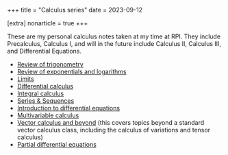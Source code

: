 +++
title = "Calculus series"
date = 2023-09-12

[extra]
nonarticle = true
+++

These are my personal calculus notes taken at my time at RPI. They include Precalculus, Calculus I, and will in the future include Calculus II, Calculus III, and Differential Equations.

<!-- more -->

- [Review of trigonometry](@/trig-review.md)
- [Review of exponentials and logarithms](@/exponential-logs.md)
- [Limits](@/limits.md)
- [Differential calculus](@/differentiation.md)
- [Integral calculus](@/integration.md)
- [Series & Sequences](@/series-sequences.md)
- [Introduction to differential equations](@/differential-equations/index.md)
- [Multivariable calculus](@/multivariable-calculus/index.md)
- [Vector calculus and beyond](@/vector-and-advanced-calculus/index.md) (this covers topics beyond a standard vector calculus class, including the calculus of variations and tensor calculus)
- [Partial differential equations](@/intro-pdes/index.md)